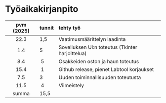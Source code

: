 # Työaikakirjanpito

| pvm (2025) | tunnit | tehty työ                                        |
| :--------: | :----- | :----------------------------------------------- |
|    22.3    | 1,5    | Vaatimusmäärittelyn laadinta                     |
|    1.4     | 5      | Sovelluksen UI:n toteutus (Tkinter harjoittelua) |
|    8.4     |  5     | Osakkeiden oston ja haun toteutus                |
|    15.4    |  1     | Github release, pienet Labtool korjaukset        |
|    7.5     | 3      | Uuden toiminnallisuuden toteutusta               |
|    11.5    |  4     | Viimeistely                                      |
|   summa    | 15,5   |                                                  |
